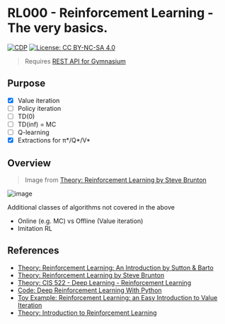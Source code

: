 # RL000 - Reinforcement Learning - The very basics.

[![CDP](https://github.com/unrenormalizable/rl000/actions/workflows/cdp.yml/badge.svg)](https://github.com/unrenormalizable/rl000/actions/workflows/cdp.yml) [![License: CC BY-NC-SA 4.0](https://img.shields.io/badge/License-CC%20BY--NC--SA%204.0-lightgrey.svg?label=license)](https://creativecommons.org/licenses/by-nc-sa/4.0/)

> Requires [REST API for Gymnasium](https://github.com/unrenormalizable/gymnasium-http-api/blob/master/gym_http_server.py)

## Purpose

- [x] Value iteration
- [ ] Policy iteration
- [ ] TD(0)
- [ ] TD(inf) = MC
- [ ] Q-learning
- [x] Extractions for π\*/Q\*/V\*

## Overview

> Image from [Theory: Reinforcement Learning by Steve Brunton](https://www.youtube.com/watch?v=0MNVhXEX9to&list=PLMrJAkhIeNNQe1JXNvaFvURxGY4gE9k74)

![image](https://github.com/unrenormalizable/gymnasium-http-api/assets/152241361/932a7306-2020-4f91-b9d1-de91c352e956)

Additional classes of algorithms not covered in the above
- Online (e.g. MC) vs Offline (Value iteration)
- Imitation RL

## References

- [Theory: Reinforcement Learning: An Introduction by Sutton & Barto](https://lcalem.github.io/blog/2018/09/22/sutton-index)
- [Theory: Reinforcement Learning by Steve Brunton](https://www.youtube.com/watch?v=0MNVhXEX9to&list=PLMrJAkhIeNNQe1JXNvaFvURxGY4gE9k74)
- [Theory: CIS 522 - Deep Learning - Reinforcement Learning](https://www.youtube.com/watch?v=oJo0jb_h2sM&list=PLYgyoWurxA_8ePNUuTLDtMvzyf-YW7im2)
- [Code: Deep Reinforcement Learning With Python](https://github.com/sudharsan13296/Deep-Reinforcement-Learning-With-Python)
- [Toy Example: Reinforcement Learning: an Easy Introduction to Value Iteration](https://towardsdatascience.com/reinforcement-learning-an-easy-introduction-to-value-iteration-e4cfe0731fd5)
- [Theory: Introduction to Reinforcement Learning](https://gibberblot.github.io/rl-notes/intro.html)
